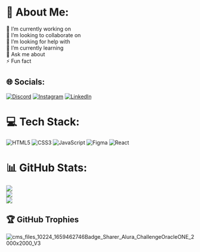 # 💫 About Me:
🔭 I’m currently working on<br>👯 I’m looking to collaborate on<br>🤝 I’m looking for help with<br>🌱 I’m currently learning<br>💬 Ask me about<br>⚡ Fun fact


## 🌐 Socials:
[![Discord](https://img.shields.io/badge/Discord-%237289DA.svg?logo=discord&logoColor=white)](https://discord.gg/https://discord.gg/WeTp9ZER) [![Instagram](https://img.shields.io/badge/Instagram-%23E4405F.svg?logo=Instagram&logoColor=white)](https://instagram.com/@jorge.merino.3154) [![LinkedIn](https://img.shields.io/badge/LinkedIn-%230077B5.svg?logo=linkedin&logoColor=white)](https://linkedin.com/in/https://www.linkedin.com/in/jorge-meriño-muñoz-63b477246/) 

# 💻 Tech Stack:
![HTML5](https://img.shields.io/badge/html5-%23E34F26.svg?style=for-the-badge&logo=html5&logoColor=white) ![CSS3](https://img.shields.io/badge/css3-%231572B6.svg?style=for-the-badge&logo=css3&logoColor=white) ![JavaScript](https://img.shields.io/badge/javascript-%23323330.svg?style=for-the-badge&logo=javascript&logoColor=%23F7DF1E) 	![Figma](https://img.shields.io/badge/figma-%23F24E1E.svg?style=for-the-badge&logo=figma&logoColor=white) ![React](https://img.shields.io/badge/react-%2320232a.svg?style=for-the-badge&logo=react&logoColor=%2361DAFB)
# 📊 GitHub Stats:
![](https://github-readme-stats.vercel.app/api?username=JSHA64&theme=react&hide_border=false&include_all_commits=false&count_private=false)<br/>
![](https://github-readme-streak-stats.herokuapp.com/?user=JSHA64&theme=react&hide_border=false)<br/>
![](https://github-readme-stats.vercel.app/api/top-langs/?username=JSHA64&theme=react&hide_border=false&include_all_commits=false&count_private=false&layout=compact)

## 🏆 GitHub Trophies
![cms_files_10224_1659462746Badge_Sharer_Alura_ChallengeOracleONE_2000x2000_V3](https://user-images.githubusercontent.com/97411192/211181962-19c031bc-93a9-4406-8855-e3026fec2269.png)
